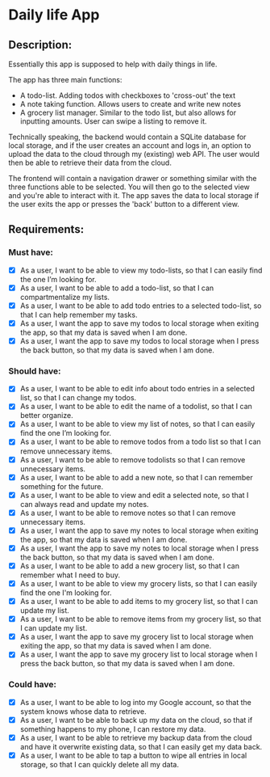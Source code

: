 # Daily life App

## Description:

Essentially this app is supposed to help with daily things in life.

The app has three main functions:
* A todo-list. Adding todos with checkboxes to 'cross-out' the text
* A note taking function. Allows users to create and write new notes
* A grocery list manager. Similar to the todo list, but also allows for inputting amounts. User can swipe a listing to remove it.

Technically speaking, the backend would contain a SQLite database for local storage, and if the user creates an account and logs in, an option to upload the data to the cloud through my (existing) web API. The user would then be able to retrieve their data from the cloud.

The frontend will contain a navigation drawer or something similar with the three functions able to be selected. You will then go to the selected view and you're able to interact with it. The app saves the data to local storage if the user exits the app or presses the 'back' button to a different view.

## Requirements:

### Must have:
- [x] As a user, I want to be able to view my todo-lists, so that I can easily find the one I’m looking for.
- [x] As a user, I want to be able to add a todo-list, so that I can compartmentalize my lists.
- [x] As a user, I want to be able to add todo entries to a selected todo-list, so that I can help remember my tasks.
- [x] As a user, I want the app to save my todos to local storage when exiting the app, so that my data is saved when I am done.
- [x] As a user, I want the app to save my todos to local storage when I press the back button, so that my data is saved when I am done.

### Should have:
- [x] As a user, I want to be able to edit info about todo entries in a selected list, so that I can change my todos.
- [x] As a user, I want to be able to edit the name of a todolist, so that I can better organize.
- [x] As a user, I want to be able to view my list of notes, so that I can easily find the one I’m looking for.
- [x] As a user, I want to be able to remove todos from a todo list so that I can remove unnecessary items.
- [x] As a user, I want to be able to remove todolists so that I can remove unnecessary items.
- [x] As a user, I want to be able to add a new note, so that I can remember something for the future.
- [x] As a user, I want to be able to view and edit a selected note, so that I can always read and update my notes.
- [x] As a user, I want to be able to remove notes so that I can remove unnecessary items.
- [x] As a user, I want the app to save my notes to local storage when exiting the app, so that my data is saved when I am done.
- [x] As a user, I want the app to save my notes to local storage when I press the back button, so that my data is saved when I am done.
- [x] As a user, I want to be able to add a new grocery list, so that I can remember what I need to buy.
- [x] As a user, I want to be able to view my grocery lists, so that I can easily find the one I'm looking for.
- [x] As a user, I want to be able to add items to my grocery list, so that I can update my list.
- [x] As a user, I want to be able to remove items from my grocery list, so that I can update my list.
- [x] As a user, I want the app to save my grocery list to local storage when exiting the app, so that my data is saved when I am done.
- [x] As a user, I want the app to save my grocery list to local storage when I press the back button, so that my data is saved when I am done.

### Could have:
- [x] As a user, I want to be able to log into my Google account, so that the system knows whose data to retrieve.
- [x] As a user, I want to be able to back up my data on the cloud, so that if something happens to my phone, I can restore my data.
- [x] As a user, I want to be able to retrieve my backup data from the cloud and have it overwrite existing data, so that I can easily get my data back.
- [x] As a user, I want to be able to tap a button to wipe all entries in local storage, so that I can quickly delete all my data.
